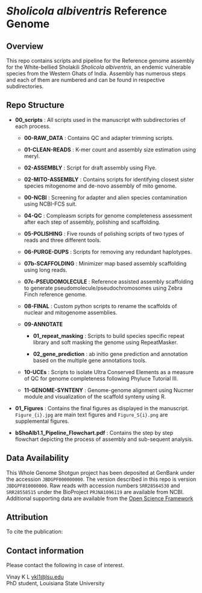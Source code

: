 # *Sholicola albiventris* Reference Genome

## Overview
This repo contains scripts and pipeline for the Reference genome assembly for the White-bellied Sholakili *Sholicola albiventris*, an endemic vulnerable species from the Western Ghats of India. Assembly has numerous steps and each of them are numbered and can be found in respective subdirectories. 

## Repo Structure

- **00_scripts** : All scripts used in the manuscript with subdirectories of each process. 

    - **00-RAW_DATA** : Contains QC and adapter trimming scripts.

    - **01-CLEAN-READS** : K-mer count and assembly size estimation using meryl. 

    - **02-ASSEMBLY** : Script for draft assembly using Flye. 

    - **02-MITO-ASSEMBLY** : Contains scripts for identifying closest sister species mitogenome and de-novo assembly of mito genome. 

    - **00-NCBI** : Screening for adapter and alien species contamination using NCBI-FCS suit. 

    - **04-QC** : Compleasm scripts for genome completeness assessment after each step of assembly, polishing and scaffolding. 

    - **05-POLISHING** : Five rounds of polishing scripts of two types of reads and three different tools. 

    - **06-PURGE-DUPS** : Scripts for removing any redundant haplotypes. 

    - **07b-SCAFFOLDING** : Minimizer map based assembly scaffolding using long reads. 

    - **07c-PSEUDOMOLECULE** : Reference assisted assembly scaffolding to generate pseudomolecule/pseudochromosomes using Zebra Finch reference genome. 

    - **08-FINAL** : Custom python scripts to rename the scaffolds of nuclear  and mitogenome assemblies. 

    - **09-ANNOTATE** 
        -  **01_repeat_masking** : Scripts to build species specific repeat library and soft masking the genome using RepeatMasker. 

        - **02_gene_prediction** : ab initio gene prediction and annotation based on the multiple gene annotations tools. 

    - **10-UCEs** : Scripts to isolate Ultra Conserved Elements as a measure of QC for genome completeness following Phyluce Tutorial III. 

    - **11-GENOME-SYNTENY** : Genome-genome alignment using Nucmer module and visualization of the scaffold synteny using R. 
 


- **01_Figures** : Contains the final figures as displayed in the manuscript. ``Figure_{i}.jpg`` are main text figures and ``Figure_S{i}.png`` are supplemental figures. 

- **bShoAlb1.1_Pipeline_Flowchart.pdf** : Contains the step by step flowchart depicting the process of assembly and sub-sequent analysis. 


## Data Availability

This Whole Genome Shotgun project has been deposited at GenBank under the accession ``JBDGPF000000000``. The version described in this repo is version ``JBDGPF010000000``.  Raw reads with accession numbers ``SRR28564530`` and ``SRR28558515`` under the BioProject ``PRJNA1096119`` are available from NCBI. Additional supporting data are available from the [Open Science Framework](https://osf.io/m95q7/?view_only=ff65bfb8cbd94e808b6406c818bbf963)


## Attribution

To cite the publication:

## Contact information

Please contact the following in case of interest.

Vinay K L [vkl1@lsu.edu](mailto:vkl1@lsu.edu)  
PhD student, Louisiana State University
